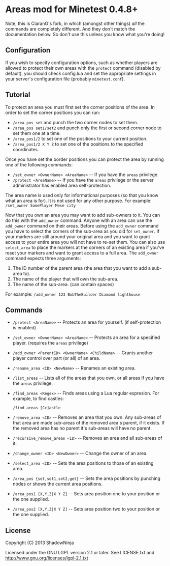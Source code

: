 Areas mod for Minetest 0.4.8+
=============================

Note, this is CiaranG's fork, in which (amongst other things) *all* the
commands are completely different. And they don't match the documentation
below. So don't use this unless you know what you're doing!


Configuration
-------------

If you wish to specify configuration options, such as whether players are
allowed to protect their own areas with the `protect` command (disabled by
default), you should check config.lua and set the appropriate settings in your
server's configuration file (probably `minetest.conf`).


Tutorial
--------

To protect an area you must first set the corner positions of the area.
In order to set the corner positions you can run:
  * `/area_pos set` and punch the two corner nodes to set them.
  * `/area_pos set1/set2` and punch only the first or second corner node to
	set them one at a time.
  * `/area_pos1/2` to set one of the positions to your current position.
  * `/area_pos1/2 X Y Z` to set one of the positions to the specified
	coordinates.

Once you have set the border positions you can protect the area by running one
of the following commands:
  * `/set_owner <OwnerName> <AreaName>` -- If you have the `areas` privilege.
  * `/protect <AreaName>` -- If you have the `areas` privilege or the server
	administrator has enabled area self-protection.

The area name is used only for informational purposes (so that you know what
an area is for).  It is not used for any other purpose.
For example: `/set_owner SomePlayer Mese city`

Now that you own an area you may want to add sub-owners to it. You can do this
with the `add_owner` command.  Anyone with an area can use the `add_owner`
command on their areas.  Before using the `add_owner` command you have to
select the corners of the sub-area as you did for `set_owner`. If your markers
are still around your original area and you want to grant access to your
entire area you will not have to re-set them. You can also use `select_area` to
place the markers at the corners of an existing area if you've reset your
markers and want to grant access to a full area.
The `add_owner` command expects three arguments:
  1. The ID number of the parent area (the area that you want to add a
	sub-area to).
  2. The name of the player that will own the sub-area.
  3. The name of the sub-area. (can contain spaces)

For example: `/add_owner 123 BobTheBuilder Diamond lighthouse`


Commands
--------

  * `/protect <AreaName>` -- Protects an area for yourself. (if
	self-protection is enabled)

  * `/set_owner <OwnerName> <AreaName>` -- Protects an area for a specified
	player. (requires the `areas` privilege)

  * `/add_owner <ParentID> <OwnerName> <ChildName>` -- Grants another player
	control over part (or all) of an area.

  * `/rename_area <ID> <NewName>` -- Renames an existing area.

  * `/list_areas` -- Lists all of the areas that you own, or all areas if you
	have the `areas` privilege.

  * `/find_areas <Regex>` -- Finds areas using a Lua regular expresion.
	For example, to find castles:

		/find_areas [Cc]astle

  * `/remove_area <ID>` -- Removes an area that you own. Any sub-areas of that
	area are made sub-areas of the removed area's parent, if it exists.
	If the removed area has no parent it's sub-areas will have no parent.

  * `/recursive_remove_areas <ID>` -- Removes an area and all sub-areas of it.

  * `/change_owner <ID> <NewOwner>` -- Change the owner of an area.

  * `/select_area <ID>` -- Sets the area positions to those of an existing
	area.

  * `/area_pos {set,set1,set2,get}` -- Sets the area positions by punching
	nodes or shows the current area positions.

  * `/area_pos1 [X,Y,Z|X Y Z]` -- Sets area position one to your position or
	the one supplied.

  * `/area_pos2 [X,Y,Z|X Y Z]` -- Sets area position two to your position or
	the one supplied.

License
-------

Copyright (C) 2013 ShadowNinja

Licensed under the GNU LGPL version 2.1 or later.
See LICENSE.txt and http://www.gnu.org/licenses/lgpl-2.1.txt

